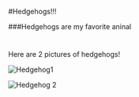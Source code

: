 #Hedgehogs!!!

###Hedgehogs are my favorite aninal
#

Here are 2 pictures of hedgehogs!

![Hedgehog1](/home/bcuser/Pictures/hedgehog.jpg  "hedgehog")

![Hedgehog 2](/home/bcuser/Pictures/hedgehog2.jpg  "Hedgehog")